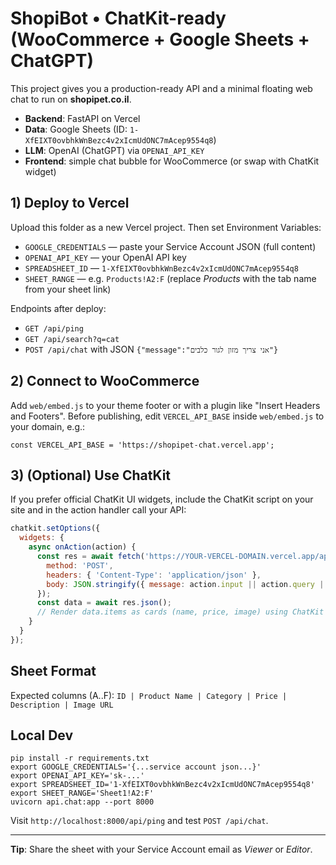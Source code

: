 # ShopiBot • ChatKit-ready (WooCommerce + Google Sheets + ChatGPT)

This project gives you a production-ready API and a minimal floating web chat to run on **shopipet.co.il**.
- **Backend**: FastAPI on Vercel
- **Data**: Google Sheets (ID: `1-XfEIXT0ovbhkWnBezc4v2xIcmUdONC7mAcep9554q8`)
- **LLM**: OpenAI (ChatGPT) via `OPENAI_API_KEY`
- **Frontend**: simple chat bubble for WooCommerce (or swap with ChatKit widget)

## 1) Deploy to Vercel
Upload this folder as a new Vercel project. Then set Environment Variables:
- `GOOGLE_CREDENTIALS` — paste your Service Account JSON (full content)
- `OPENAI_API_KEY` — your OpenAI API key
- `SPREADSHEET_ID` — `1-XfEIXT0ovbhkWnBezc4v2xIcmUdONC7mAcep9554q8`
- `SHEET_RANGE` — e.g. `Products!A2:F` (replace *Products* with the tab name from your sheet link)

Endpoints after deploy:
- `GET /api/ping`
- `GET /api/search?q=cat`
- `POST /api/chat` with JSON `{"message":"אני צריך מזון לגור כלבים"}`

## 2) Connect to WooCommerce
Add `web/embed.js` to your theme footer or with a plugin like "Insert Headers and Footers".
Before publishing, edit `VERCEL_API_BASE` inside `web/embed.js` to your domain, e.g.:
```
const VERCEL_API_BASE = 'https://shopipet-chat.vercel.app';
```

## 3) (Optional) Use ChatKit
If you prefer official ChatKit UI widgets, include the ChatKit script on your site and in the action handler call your API:
```js
chatkit.setOptions({
  widgets: {
    async onAction(action) {
      const res = await fetch('https://YOUR-VERCEL-DOMAIN.vercel.app/api/chat', {
        method: 'POST',
        headers: { 'Content-Type': 'application/json' },
        body: JSON.stringify({ message: action.input || action.query || '' })
      });
      const data = await res.json();
      // Render data.items as cards (name, price, image) using ChatKit ListView/Card widgets
    }
  }
});
```

## Sheet Format
Expected columns (A..F):
`ID | Product Name | Category | Price | Description | Image URL`

## Local Dev
```
pip install -r requirements.txt
export GOOGLE_CREDENTIALS='{...service account json...}'
export OPENAI_API_KEY='sk-...'
export SPREADSHEET_ID='1-XfEIXT0ovbhkWnBezc4v2xIcmUdONC7mAcep9554q8'
export SHEET_RANGE='Sheet1!A2:F'
uvicorn api.chat:app --port 8000
```
Visit `http://localhost:8000/api/ping` and test `POST /api/chat`.

---

**Tip**: Share the sheet with your Service Account email as *Viewer* or *Editor*.
